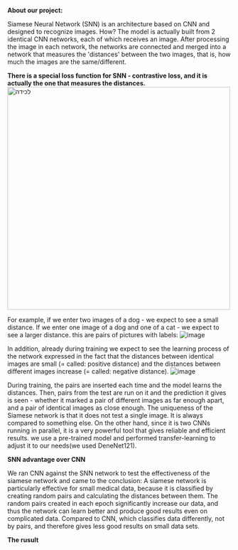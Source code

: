 **About our project:**

Siamese Neural Network (SNN) is an architecture based on CNN and designed to recognize images. How?
The model is actually built from 2 identical CNN networks, each of which receives an image. After processing the image in each network, the networks are connected and merged into a network that measures the 'distances' between the two images, that is, how much the images are the same/different. 

**There is a special loss function for SNN - contrastive loss, and it is actually the one that measures the distances.**
<img width="501" alt="‏‏לכידה" src="https://github.com/user-attachments/assets/a34f88cc-899f-4277-aff0-6382418200cb" />

For example, if we enter two images of a dog - we expect to see a small distance. If we enter one image of a dog and one of a cat - we expect to see a larger distance.
this are pairs of pictures with labels:
![image](https://github.com/user-attachments/assets/d40e1cd9-e8fb-48c9-8ac2-f66da851e45f)

In addition, already during training we expect to see the learning process of the network expressed in the fact that the distances between identical images are small (= called: positive distance) and the distances between different images increase (= called: negative distance).
![image](https://github.com/user-attachments/assets/ac04330e-8aa5-452e-836e-5b58b2679ca4)

During training, the pairs are inserted each time and the model learns the distances. Then, pairs from the test are run on it and the prediction it gives is seen - whether it marked a pair of different images as far enough apart, and a pair of identical images as close enough.
The uniqueness of the Siamese network is that it does not test a single image. It is always compared to something else. On the other hand, since it is two CNNs running in parallel, it is a very powerful tool that gives reliable and efficient results.
we use a pre-trained model and performed transfer-learning to adjust it to our needs(we used DeneNet121).

**SNN advantage over CNN**

We ran CNN against the SNN network to test the effectiveness of the siamese network and came to the conclusion: A siamese network is particularly effective for small medical data, because it is classified by creating random pairs and calculating the distances between them. The random pairs created in each epoch significantly increase our data, and thus the network can learn better and produce good results even on complicated data.
Compared to CNN, which classifies data differently, not by pairs, and therefore gives less good results on small data sets.

**The rusult**


